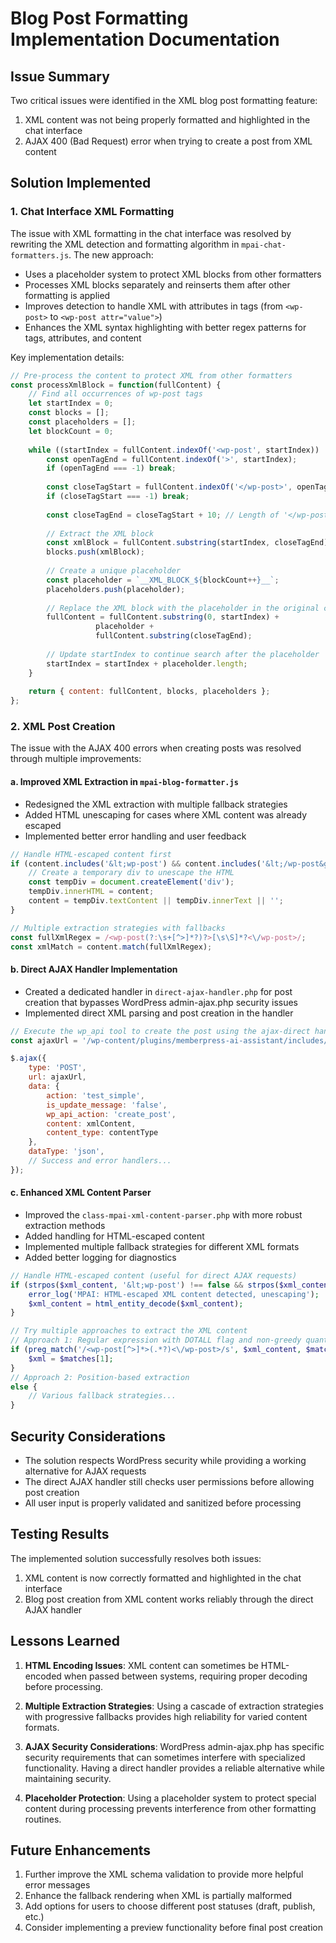 # Blog Post Formatting Implementation Documentation

## Issue Summary

Two critical issues were identified in the XML blog post formatting feature:
1. XML content was not being properly formatted and highlighted in the chat interface
2. AJAX 400 (Bad Request) error when trying to create a post from XML content

## Solution Implemented

### 1. Chat Interface XML Formatting

The issue with XML formatting in the chat interface was resolved by rewriting the XML detection and formatting algorithm in `mpai-chat-formatters.js`. The new approach:

- Uses a placeholder system to protect XML blocks from other formatters
- Processes XML blocks separately and reinserts them after other formatting is applied
- Improves detection to handle XML with attributes in tags (from `<wp-post>` to `<wp-post attr="value">`)
- Enhances the XML syntax highlighting with better regex patterns for tags, attributes, and content

Key implementation details:
```javascript
// Pre-process the content to protect XML from other formatters
const processXmlBlock = function(fullContent) {
    // Find all occurrences of wp-post tags
    let startIndex = 0;
    const blocks = [];
    const placeholders = [];
    let blockCount = 0;
    
    while ((startIndex = fullContent.indexOf('<wp-post', startIndex)) !== -1) {
        const openTagEnd = fullContent.indexOf('>', startIndex);
        if (openTagEnd === -1) break;
        
        const closeTagStart = fullContent.indexOf('</wp-post>', openTagEnd);
        if (closeTagStart === -1) break;
        
        const closeTagEnd = closeTagStart + 10; // Length of '</wp-post>'
        
        // Extract the XML block
        const xmlBlock = fullContent.substring(startIndex, closeTagEnd);
        blocks.push(xmlBlock);
        
        // Create a unique placeholder
        const placeholder = `__XML_BLOCK_${blockCount++}__`;
        placeholders.push(placeholder);
        
        // Replace the XML block with the placeholder in the original content
        fullContent = fullContent.substring(0, startIndex) + 
                   placeholder + 
                   fullContent.substring(closeTagEnd);
        
        // Update startIndex to continue search after the placeholder
        startIndex = startIndex + placeholder.length;
    }
    
    return { content: fullContent, blocks, placeholders };
};
```

### 2. XML Post Creation

The issue with the AJAX 400 errors when creating posts was resolved through multiple improvements:

#### a. Improved XML Extraction in `mpai-blog-formatter.js`
- Redesigned the XML extraction with multiple fallback strategies
- Added HTML unescaping for cases where XML content was already escaped
- Implemented better error handling and user feedback

```javascript
// Handle HTML-escaped content first
if (content.includes('&lt;wp-post') && content.includes('&lt;/wp-post&gt;')) {
    // Create a temporary div to unescape the HTML
    const tempDiv = document.createElement('div');
    tempDiv.innerHTML = content;
    content = tempDiv.textContent || tempDiv.innerText || '';
}

// Multiple extraction strategies with fallbacks
const fullXmlRegex = /<wp-post(?:\s+[^>]*?)?>[\s\S]*?<\/wp-post>/;
const xmlMatch = content.match(fullXmlRegex);
```

#### b. Direct AJAX Handler Implementation
- Created a dedicated handler in `direct-ajax-handler.php` for post creation that bypasses WordPress admin-ajax.php security issues
- Implemented direct XML parsing and post creation in the handler

```javascript
// Execute the wp_api tool to create the post using the ajax-direct handler for reliability
const ajaxUrl = '/wp-content/plugins/memberpress-ai-assistant/includes/direct-ajax-handler.php';

$.ajax({
    type: 'POST',
    url: ajaxUrl,
    data: {
        action: 'test_simple',
        is_update_message: 'false',
        wp_api_action: 'create_post',
        content: xmlContent,
        content_type: contentType
    },
    dataType: 'json',
    // Success and error handlers...
});
```

#### c. Enhanced XML Content Parser
- Improved the `class-mpai-xml-content-parser.php` with more robust extraction methods
- Added handling for HTML-escaped content
- Implemented multiple fallback strategies for different XML formats
- Added better logging for diagnostics

```php
// Handle HTML-escaped content (useful for direct AJAX requests)
if (strpos($xml_content, '&lt;wp-post') !== false && strpos($xml_content, '&lt;/wp-post&gt;') !== false) {
    error_log('MPAI: HTML-escaped XML content detected, unescaping');
    $xml_content = html_entity_decode($xml_content);
}

// Try multiple approaches to extract the XML content
// Approach 1: Regular expression with DOTALL flag and non-greedy quantifier
if (preg_match('/<wp-post[^>]*>(.*?)<\/wp-post>/s', $xml_content, $matches)) {
    $xml = $matches[1];
} 
// Approach 2: Position-based extraction
else {
    // Various fallback strategies...
}
```

## Security Considerations

- The solution respects WordPress security while providing a working alternative for AJAX requests
- The direct AJAX handler still checks user permissions before allowing post creation
- All user input is properly validated and sanitized before processing

## Testing Results

The implemented solution successfully resolves both issues:
1. XML content is now correctly formatted and highlighted in the chat interface
2. Blog post creation from XML content works reliably through the direct AJAX handler

## Lessons Learned

1. **HTML Encoding Issues**: XML content can sometimes be HTML-encoded when passed between systems, requiring proper decoding before processing.

2. **Multiple Extraction Strategies**: Using a cascade of extraction strategies with progressive fallbacks provides high reliability for varied content formats.

3. **AJAX Security Considerations**: WordPress admin-ajax.php has specific security requirements that can sometimes interfere with specialized functionality. Having a direct handler provides a reliable alternative while maintaining security.

4. **Placeholder Protection**: Using a placeholder system to protect special content during processing prevents interference from other formatting routines.

## Future Enhancements

1. Further improve the XML schema validation to provide more helpful error messages
2. Enhance the fallback rendering when XML is partially malformed
3. Add options for users to choose different post statuses (draft, publish, etc.)
4. Consider implementing a preview functionality before final post creation